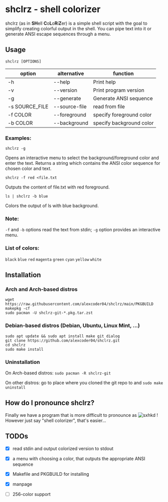 
# shclrz - shell colorizer

shclrz (as in **SH**ell **C**o**L**o**R**i**Z**er) is a simple shell script with
the goal to simplify creating colorful output in the shell.
You can pipe text into it or generate ANSI escape sequences through a menu.

## Usage

```
shclrz [OPTIONS]
```

| option         | alternative   | function                 |
|----------------|---------------|--------------------------|
| -h             | --help        | Print help               |
| -v             | --version     | Print program version    |
| -g             | --generate    | Generate ANSI sequence   |
| -s SOURCE_FILE | --source-file | read from file           |
| -f COLOR       | --foreground  | specify foreground color |
| -b COLOR       | --background  | specify background color |

### Examples:

```
shclrz -g
```

Opens an interactive menu to select the background/foreground color and enter
the text. Returns a string which contains the ANSI color sequence for chosen
color and text.

```
shclrz -f red <file.txt
```

Outputs the content of file.txt with red foreground.

```
ls | shclrz -b blue
```

Colors the output of ls with blue background.

### Note:

`-f` and `-b` options read the text from stdin; `-g` option provides an
interactive menu.

### List of colors:

`black` `blue` `red` `magenta` `green` `cyan` `yellow` `white`

## Installation

### Arch and Arch-based distros

```
wget https://raw.githubusercontent.com/alexcoder04/shclrz/main/PKGBUILD
makepkg -cf
sudo pacman -U shclrz-git-*.pkg.tar.zst
```

### Debian-based distros (Debian, Ubuntu, Linux Mint, ...)

```
sudo apt update && sudo apt install make git dialog
git clone https://github.com/alexcoder04/shclrz.git
cd shclrz
sudo make install
```

### Uninstallation

On Arch-based distros: `sudo pacman -R shclrz-git`

On other distros: go to place where you cloned the git repo to and
`sudo make uninstall`

## How do I pronounce shclrz?

Finally we have a program that is more difficult to pronounce as
![sxhkd](https://github.com/baskerville/sxhkd) ! However just say "shell
colorizer", that's easier...

## TODOs

 - [X] read stdin and output colorized version to stdout
 - [X] a menu with choosing a color, that outputs the appropriate ANSI sequence
 - [X] Makefile and PKGBUILD for installing
 - [X] manpage
 - [ ] 256-color support

